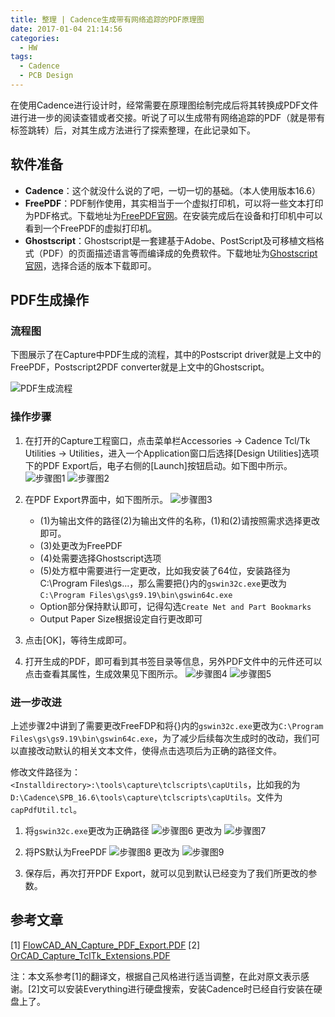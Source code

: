 ```yaml
---
title: 整理 | Cadence生成带有网络追踪的PDF原理图
date: 2017-01-04 21:14:56
categories:
  - HW
tags:
  - Cadence
  - PCB Design
---
```


在使用Cadence进行设计时，经常需要在原理图绘制完成后将其转换成PDF文件进行进一步的阅读查错或者交接。听说了可以生成带有网络追踪的PDF（就是带有标签跳转）后，对其生成方法进行了探索整理，在此记录如下。

<!--more-->

## 软件准备
* **Cadence**：这个就没什么说的了吧，一切一切的基础。（本人使用版本16.6）
* **FreePDF**：PDF制作使用，其实相当于一个虚拟打印机，可以将一些文本打印为PDF格式。下载地址为[FreePDF官网](http://freepdfxp.de/)。在安装完成后在设备和打印机中可以看到一个FreePDF的虚拟打印机。
* **Ghostscript**：Ghostscript是一套建基于Adobe、PostScript及可移植文档格式（PDF）的页面描述语言等而编译成的免费软件。下载地址为[Ghostscript官网](https://ghostscript.com/)，选择合适的版本下载即可。

## PDF生成操作

### 流程图
下图展示了在Capture中PDF生成的流程，其中的Postscript driver就是上文中的FreePDF，Postscript2PDF converter就是上文中的Ghostscript。

![PDF生成流程](http://o85gvbiad.bkt.clouddn.com/20170104-capture-generate-pdf.png)

### 操作步骤

1. 在打开的Capture工程窗口，点击菜单栏Accessories -> Cadence Tcl/Tk Utilities -> Utilities，进入一个Application窗口后选择[Design Utilities]选项下的PDF Export后，电子右侧的[Launch]按钮启动。如下图中所示。
![步骤图1](http://o85gvbiad.bkt.clouddn.com/20170104-capture-pdf-step-01.png)
![步骤图2](http://o85gvbiad.bkt.clouddn.com/20170104-capture-pdf-step-02.png)

2. 在PDF Export界面中，如下图所示。
![步骤图3](http://o85gvbiad.bkt.clouddn.com/20170104-capture-pdf-step-03.png)
	* (1)为输出文件的路径(2)为输出文件的名称，(1)和(2)请按照需求选择更改即可。
	* (3)处更改为FreePDF
	* (4)处需要选择Ghostscript选项
	* (5)处方框中需要进行一定更改，比如我安装了64位，安装路径为C:\Program Files\gs\...，那么需要把{}内的`gswin32c.exe`更改为`C:\Program Files\gs\gs9.19\bin\gswin64c.exe`
	* Option部分保持默认即可，记得勾选`Create Net and Part Bookmarks`
	* Output Paper Size根据设定自行更改即可

3. 点击[OK]，等待生成即可。

4. 打开生成的PDF，即可看到其书签目录等信息，另外PDF文件中的元件还可以点击查看其属性，生成效果见下图所示。
![步骤图4](http://o85gvbiad.bkt.clouddn.com/20170104-capture-pdf-step-04.png)
![步骤图5](http://o85gvbiad.bkt.clouddn.com/20170104-capture-pdf-step-05.png)

### 进一步改进
上述步骤2中讲到了需要更改FreeFDP和将{}内的`gswin32c.exe`更改为`C:\Program Files\gs\gs9.19\bin\gswin64c.exe`，为了减少后续每次生成时的改动，我们可以直接改动默认的相关文本文件，使得点击选项后为正确的路径文件。

修改文件路径为：`<Installdirectory>:\tools\capture\tclscripts\capUtils`，比如我的为
`D:\Cadence\SPB_16.6\tools\capture\tclscripts\capUtils`。文件为`capPdfUtil.tcl`。

1. 将`gswin32c.exe`更改为正确路径
![步骤图6](http://o85gvbiad.bkt.clouddn.com/20170104-capture-pdf-step-06.png)
更改为
![步骤图7](http://o85gvbiad.bkt.clouddn.com/20170104-capture-pdf-step-07.png)

2. 将PS默认为FreePDF
![步骤图8](http://o85gvbiad.bkt.clouddn.com/20170104-capture-pdf-step-08.png)
更改为
![步骤图9](http://o85gvbiad.bkt.clouddn.com/20170104-capture-pdf-step-09.png)

3. 保存后，再次打开PDF Export，就可以见到默认已经变为了我们所更改的参数。

## 参考文章
[1] [FlowCAD_AN_Capture_PDF_Export.PDF](http://o85gvbiad.bkt.clouddn.com/FlowCAD_AN_Capture_PDF_Export.pdf)
[2] [OrCAD_Capture_TclTk_Extensions.PDF](http://o85gvbiad.bkt.clouddn.com/OrCAD_Capture_TclTk_Extensions.pdf)

注：本文系参考[1]的翻译文，根据自己风格进行适当调整，在此对原文表示感谢。[2]文可以安装Everything进行硬盘搜索，安装Cadence时已经自行安装在硬盘上了。